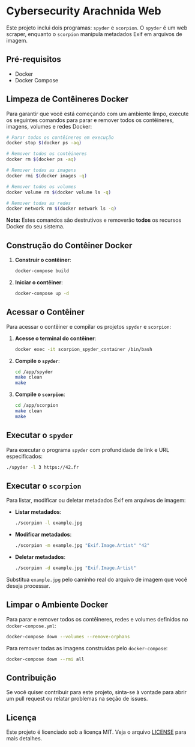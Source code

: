 
# Cybersecurity Arachnida Web

Este projeto inclui dois programas: `spyder` e `scorpion`. O `spyder` é um web scraper, enquanto o `scorpion` manipula metadados Exif em arquivos de imagem.

## Pré-requisitos

- Docker
- Docker Compose

## Limpeza de Contêineres Docker

Para garantir que você está começando com um ambiente limpo, execute os seguintes comandos para parar e remover todos os contêineres, imagens, volumes e redes Docker:

```sh
# Parar todos os contêineres em execução
docker stop $(docker ps -aq)

# Remover todos os contêineres
docker rm $(docker ps -aq)

# Remover todas as imagens
docker rmi $(docker images -q)

# Remover todos os volumes
docker volume rm $(docker volume ls -q)

# Remover todas as redes
docker network rm $(docker network ls -q)
```

**Nota:** Estes comandos são destrutivos e removerão **todos** os recursos Docker do seu sistema.

## Construção do Contêiner Docker

1. **Construir o contêiner**:
    ```sh
    docker-compose build
    ```

2. **Iniciar o contêiner**:
    ```sh
    docker-compose up -d
    ```

## Acessar o Contêiner

Para acessar o contêiner e compilar os projetos `spyder` e `scorpion`:

1. **Acesse o terminal do contêiner**:
    ```sh
    docker exec -it scorpion_spyder_container /bin/bash
    ```

2. **Compile o `spyder`**:
    ```sh
    cd /app/spyder
    make clean
    make
    ```

3. **Compile o `scorpion`**:
    ```sh
    cd /app/scorpion
    make clean
    make
    ```

## Executar o `spyder`

Para executar o programa `spyder` com profundidade de link e URL especificados:

```sh
./spyder -l 3 https://42.fr
```

## Executar o `scorpion`

Para listar, modificar ou deletar metadados Exif em arquivos de imagem:

- **Listar metadados**:
    ```sh
    ./scorpion -l example.jpg
    ```

- **Modificar metadados**:
    ```sh
    ./scorpion -m example.jpg "Exif.Image.Artist" "42"
    ```

- **Deletar metadados**:
    ```sh
    ./scorpion -d example.jpg "Exif.Image.Artist"
    ```

Substitua `example.jpg` pelo caminho real do arquivo de imagem que você deseja processar.

## Limpar o Ambiente Docker

Para parar e remover todos os contêineres, redes e volumes definidos no `docker-compose.yml`:

```sh
docker-compose down --volumes --remove-orphans
```

Para remover todas as imagens construídas pelo `docker-compose`:

```sh
docker-compose down --rmi all
```

## Contribuição

Se você quiser contribuir para este projeto, sinta-se à vontade para abrir um pull request ou relatar problemas na seção de issues.

## Licença

Este projeto é licenciado sob a licença MIT. Veja o arquivo [LICENSE](LICENSE) para mais detalhes.
